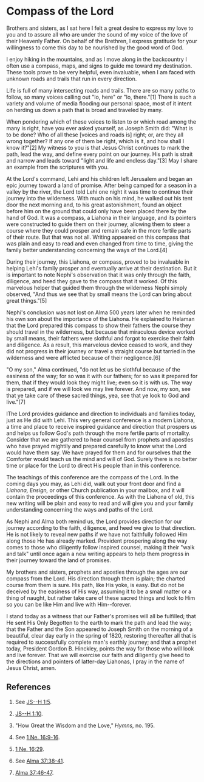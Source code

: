 # Compass of the Lord

Brothers and sisters, as I sat here I felt a great desire to express my love
to you and to assure all who are under the sound of my voice of the love of
their Heavenly Father. On behalf of the Brethren, I express gratitude for your
willingness to come this day to be nourished by the good word of God.

I enjoy hiking in the mountains, and as I move along in the backcountry I
often use a compass, maps, and signs to guide me toward my destination. These
tools prove to be very helpful, even invaluable, when I am faced with unknown
roads and trails that run in every direction.

Life is full of many intersecting roads and trails. There are so many paths to
follow, so many voices calling out "lo, here" or "lo, there."[1] There is such
a variety and volume of media flooding our personal space, most of it intent
on herding us down a path that is broad and traveled by many.

When pondering which of these voices to listen to or which road among the many
is right, have you ever asked yourself, as Joseph Smith did: "What is to be
done? Who of all these [voices and roads is] right; or, are they all wrong
together? If any one of them be right, which is it, and how shall I know
it?"[2] My witness to you is that Jesus Christ continues to mark the path,
lead the way, and define every point on our journey. His path is strait and
narrow and leads toward "light and life and endless day."[3] May I share an
example from the scriptures with you.

At the Lord's command, Lehi and his children left Jerusalem and began an epic
journey toward a land of promise. After being camped for a season in a valley
by the river, the Lord told Lehi one night it was time to continue their
journey into the wilderness. With much on his mind, he walked out his tent
door the next morning and, to his great astonishment, found an object before
him on the ground that could only have been placed there by the hand of God.
It was a compass, a Liahona in their language, and its pointers were
constructed to guide them on their journey, allowing them to steer a course
where they could prosper and remain safe in the more fertile parts of their
route. But that was not all. Writing appeared on this compass that was plain
and easy to read and even changed from time to time, giving the family better
understanding concerning the ways of the Lord.[4]

During their journey, this Liahona, or compass, proved to be invaluable in
helping Lehi's family prosper and eventually arrive at their destination. But
it is important to note Nephi's observation that it was only through the
faith, diligence, and heed they gave to the compass that it worked. Of this
marvelous helper that guided them through the wilderness Nephi simply
observed, "And thus we see that by small means the Lord can bring about great
things."[5]

Nephi's conclusion was not lost on Alma 500 years later when he reminded his
own son about the importance of the Liahona. He explained to Helaman that the
Lord prepared this compass to show their fathers the course they should travel
in the wilderness, but because that miraculous device worked by small means,
their fathers were slothful and forgot to exercise their faith and diligence.
As a result, this marvelous device ceased to work, and they did not progress
in their journey or travel a straight course but tarried in the wilderness and
were afflicted because of their negligence.[6]

"O my son," Alma continued, "do not let us be slothful because of the easiness
of the way; for so was it with our fathers; for so was it prepared for them,
that if they would look they might live; even so it is with us. The way is
prepared, and if we will look we may live forever. And now, my son, see that
ye take care of these sacred things, yea, see that ye look to God and
live."[7]

lThe Lord provides guidance and direction to individuals and families today,
just as He did with Lehi. This very general conference is a modern Liahona, a
time and place to receive inspired guidance and direction that prospers us and
helps us follow God's path through the more fertile parts of mortality.
Consider that we are gathered to hear counsel from prophets and apostles who
have prayed mightily and prepared carefully to know what the Lord would have
them say. We have prayed for them and for ourselves that the Comforter would
teach us the mind and will of God. Surely there is no better time or place for
the Lord to direct His people than in this conference.

The teachings of this conference are the compass of the Lord. In the coming
days you may, as Lehi did, walk out your front door and find a _Liahona,
Ensign,_ or other Church publication in your mailbox, and it will contain the
proceedings of this conference. As with the Liahona of old, this new writing
will be plain and easy to read and will give you and your family understanding
concerning the ways and paths of the Lord.

As Nephi and Alma both remind us, the Lord provides direction for our journey
according to the faith, diligence, and heed we give to that direction. He is
not likely to reveal new paths if we have not faithfully followed Him along
those He has already marked. Provident prospering along the way comes to those
who diligently follow inspired counsel, making it their "walk and talk" until
once again a new writing appears to help them progress in their journey toward
the land of promises.

My brothers and sisters, prophets and apostles through the ages are our
compass from the Lord. His direction through them is plain; the charted course
from them is sure. His path, like His yoke, is easy. But do not be deceived by
the easiness of His way, assuming it to be a small matter or a thing of
naught, but rather take care of these sacred things and look to Him so you can
be like Him and live with Him--forever.

I stand today as a witness that our Father's promises will all be fulfilled;
that He sent His Only Begotten to the earth to mark the path and lead the way;
that the Father and the Son appeared to Joseph Smith on the morning of a
beautiful, clear day early in the spring of 1820, restoring thereafter all
that is required to successfully complete man's earthly journey; and that a
prophet today, President Gordon B. Hinckley, points the way for those who will
look and live forever. That we will exercise our faith and diligently give
heed to the directions and pointers of latter-day Liahonas, I pray in the name
of Jesus Christ, amen.

## References

  1. See [JS--H 1:5](https://www.lds.org/scriptures/pgp/js-h/1.5?lang=eng#4).

  2. [JS--H 1:10](https://www.lds.org/scriptures/pgp/js-h/1.10?lang=eng#9).

  3. "How Great the Wisdom and the Love," _Hymns,_ no. 195.

  4. See [1 Ne. 16:9-16](https://www.lds.org/scriptures/bofm/1-ne/16.9-16?lang=eng#8).

  5. [1 Ne. 16:29](https://www.lds.org/scriptures/bofm/1-ne/16.29?lang=eng#28).

  6. See [Alma 37:38-41](https://www.lds.org/scriptures/bofm/alma/37.38-41?lang=eng#37).

  7. [Alma 37:46-47](https://www.lds.org/scriptures/bofm/alma/37.46-47?lang=eng#45).

